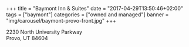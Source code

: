 +++
title = "Baymont Inn & Suites"
date = "2017-04-29T13:50:46+02:00"
tags = ["baymont"]
categories = ["owned and managed"]
banner = "img/carousel/baymont-provo-front.jpg"
+++

2230 North University Parkway
<br>
Provo, UT 84604
